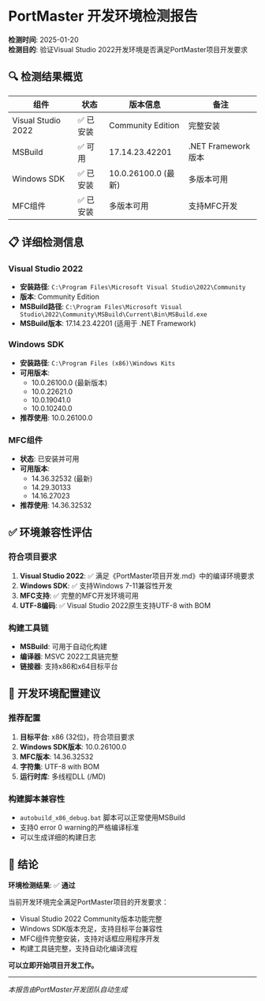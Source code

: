 ﻿# PortMaster 开发环境检测报告

**检测时间**: 2025-01-20  
**检测目的**: 验证Visual Studio 2022开发环境是否满足PortMaster项目开发要求

## 🔍 检测结果概览

| 组件 | 状态 | 版本信息 | 备注 |
|------|------|----------|------|
| Visual Studio 2022 | ✅ 已安装 | Community Edition | 完整安装 |
| MSBuild | ✅ 可用 | 17.14.23.42201 | .NET Framework版本 |
| Windows SDK | ✅ 已安装 | 10.0.26100.0 (最新) | 多版本可用 |
| MFC组件 | ✅ 已安装 | 多版本可用 | 支持MFC开发 |

## 📋 详细检测信息

### Visual Studio 2022
- **安装路径**: `C:\Program Files\Microsoft Visual Studio\2022\Community`
- **版本**: Community Edition
- **MSBuild路径**: `C:\Program Files\Microsoft Visual Studio\2022\Community\MSBuild\Current\Bin\MSBuild.exe`
- **MSBuild版本**: 17.14.23.42201 (适用于 .NET Framework)

### Windows SDK
- **安装路径**: `C:\Program Files (x86)\Windows Kits`
- **可用版本**:
  - 10.0.26100.0 (最新版本)
  - 10.0.22621.0
  - 10.0.19041.0
  - 10.0.10240.0
- **推荐使用**: 10.0.26100.0

### MFC组件
- **状态**: 已安装并可用
- **可用版本**:
  - 14.36.32532 (最新)
  - 14.29.30133
  - 14.16.27023
- **推荐使用**: 14.36.32532

## ✅ 环境兼容性评估

### 符合项目要求
1. **Visual Studio 2022**: ✅ 满足《PortMaster项目开发.md》中的编译环境要求
2. **Windows SDK**: ✅ 支持Windows 7-11兼容性开发
3. **MFC支持**: ✅ 完整的MFC开发环境可用
4. **UTF-8编码**: ✅ Visual Studio 2022原生支持UTF-8 with BOM

### 构建工具链
- **MSBuild**: 可用于自动化构建
- **编译器**: MSVC 2022工具链完整
- **链接器**: 支持x86和x64目标平台

## 🎯 开发环境配置建议

### 推荐配置
1. **目标平台**: x86 (32位)，符合项目要求
2. **Windows SDK版本**: 10.0.26100.0
3. **MFC版本**: 14.36.32532
4. **字符集**: UTF-8 with BOM
5. **运行时库**: 多线程DLL (/MD)

### 构建脚本兼容性
- `autobuild_x86_debug.bat` 脚本可以正常使用MSBuild
- 支持0 error 0 warning的严格编译标准
- 可以生成详细的构建日志

## 📝 结论

**环境检测结果**: ✅ **通过**

当前开发环境完全满足PortMaster项目的开发要求：
- Visual Studio 2022 Community版本功能完整
- Windows SDK版本充足，支持目标平台兼容性
- MFC组件完整安装，支持对话框应用程序开发
- 构建工具链完整，支持自动化编译流程

**可以立即开始项目开发工作。**

---

*本报告由PortMaster开发团队自动生成*